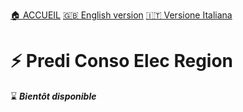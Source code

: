 [🏠 ACCUEIL](../README.md)
[🇬🇧 English version](Predi_Elec_2.md)
[🇮🇹 Versione Italiana](Predi_Elec_IT.md)

# ⚡ Predi Conso Elec Region

⌛ **_Bientôt disponible_**
